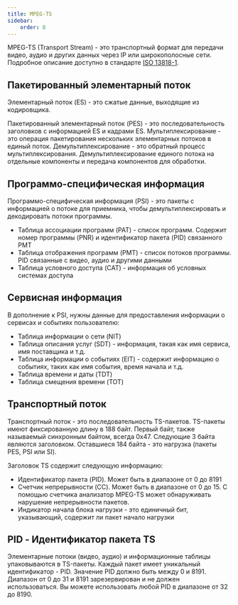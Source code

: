 ```yaml
---
title: MPEG-TS
sidebar:
    order: 8
---
```


MPEG-TS (Transport Stream) - это транспортный формат для передачи видео, аудио и других данных через IP или широкополосные сети.
Подробное описание доступно в стандарте [ISO 13818-1](https://www.iso.org/standard/74427.html).

## Пакетированный элементарный поток

Элементарный поток (ES) - это сжатые данные, выходящие из кодировщика.

Пакетированный элементарный поток (PES) - это последовательность заголовков с информацией ES и кадрами ES.
Мультиплексирование - это операция пакетирования нескольких элементарных потоков в единый поток.
Демультиплексирование - это обратный процесс мультиплексирования. Демультиплексирование единого потока на отдельные компоненты и передача компонентов для обработки.

## Программо-специфическая информация

Программо-специфическая информация (PSI) - это пакеты с информацией о потоке для приемника, чтобы демультиплексировать и декодировать потоки программы.

- Таблица ассоциации программ (PAT) - список программ. Содержит номер программы (PNR) и идентификатор пакета (PID) связанного PMT
- Таблица отображения программ (PMT) - список потоков программы. PID связанные с видео, аудио и другими данными
- Таблица условного доступа (CAT) - информация об условных системах доступа

## Сервисная информация

В дополнение к PSI, нужны данные для предоставления информации о сервисах и событиях пользователю:

- Таблица информации о сети (NIT)
- Таблица описания услуг (SDT) - информация, такая как имя сервиса, имя поставщика и т.д.
- Таблица информации о событиях (EIT) - содержит информацию о событиях, таких как имя события, время начала и т.д.
- Таблица времени и даты (TDT)
- Таблица смещения времени (TOT)

## Транспортный поток

Транспортный поток - это последовательность TS-пакетов.
TS-пакеты имеют фиксированную длину в 188 байт. Первый байт, также называемый синхронным байтом, всегда 0x47.
Следующие 3 байта являются заголовком. Оставшиеся 184 байта - это нагрузка (пакеты PES, PSI или SI).

Заголовок TS содержит следующую информацию:

- Идентификатор пакета (PID). Может быть в диапазоне от 0 до 8191
- Счетчик непрерывности (CC). Может быть в диапазоне от 0 до 15. С помощью счетчика анализатор MPEG-TS может обнаруживать нарушение непрерывности пакетов.
- Индикатор начала блока нагрузки - это единичный бит, указывающий, содержит ли пакет начало нагрузки

## PID - Идентификатор пакета TS

Элементарные потоки (видео, аудио) и информационные таблицы упаковываются в TS-пакеты. Каждый пакет имеет уникальный идентификатор - PID.
Значение PID должно быть между 0 и 8191. Диапазон от 0 до 31 и 8191 зарезервирован и не должен использоваться. Вы можете использовать любой PID в диапазоне от 32 до 8190.